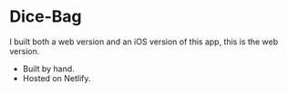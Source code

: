 # Dice-Bag
I built both a web version and an iOS version of this app, this is the web version.
* Built by hand.
* Hosted on Netlify.